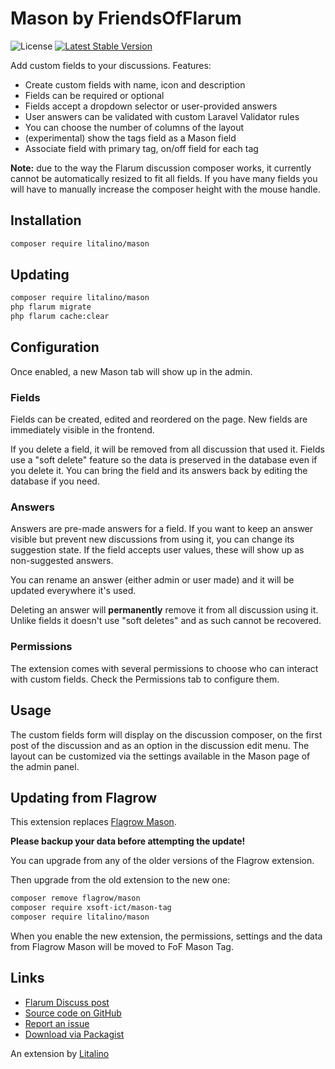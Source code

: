 # Mason by FriendsOfFlarum

![License](https://img.shields.io/badge/license-MIT-blue.svg) [![Latest Stable Version](https://img.shields.io/packagist/v/litalino/mason.svg)](https://packagist.org/packages/litalino/mason)

Add custom fields to your discussions. Features:

- Create custom fields with name, icon and description
- Fields can be required or optional
- Fields accept a dropdown selector or user-provided answers
- User answers can be validated with custom Laravel Validator rules
- You can choose the number of columns of the layout
- (experimental) show the tags field as a Mason field
- Associate field with primary tag, on/off field for each tag

**Note:** due to the way the Flarum discussion composer works, it currently cannot be automatically resized to fit all fields. If you have many fields you will have to manually increase the composer height with the mouse handle.

## Installation

```bash
composer require litalino/mason
```

## Updating

```bash
composer require litalino/mason
php flarum migrate
php flarum cache:clear
```

## Configuration

Once enabled, a new Mason tab will show up in the admin.

### Fields

Fields can be created, edited and reordered on the page.
New fields are immediately visible in the frontend.

If you delete a field, it will be removed from all discussion that used it.
Fields use a "soft delete" feature so the data is preserved in the database even if you delete it.
You can bring the field and its answers back by editing the database if you need.

### Answers

Answers are pre-made answers for a field.
If you want to keep an answer visible but prevent new discussions from using it, you can change its suggestion state.
If the field accepts user values, these will show up as non-suggested answers.

You can rename an answer (either admin or user made) and it will be updated everywhere it's used.

Deleting an answer will **permanently** remove it from all discussion using it.
Unlike fields it doesn't use "soft deletes" and as such cannot be recovered.

### Permissions

The extension comes with several permissions to choose who can interact with custom fields. Check the Permissions tab to configure them.

## Usage

The custom fields form will display on the discussion composer, on the first post of the discussion and as an option in the discussion edit menu.
The layout can be customized via the settings available in the Mason page of the admin panel.

## Updating from Flagrow

This extension replaces [Flagrow Mason](https://packagist.org/packages/flagrow/mason).

**Please backup your data before attempting the update!**

You can upgrade from any of the older versions of the Flagrow extension.

Then upgrade from the old extension to the new one:

```sh
composer remove flagrow/mason
composer require xsoft-ict/mason-tag
composer require litalino/mason
```

When you enable the new extension, the permissions, settings and the data from Flagrow Mason will be moved to FoF Mason Tag.

## Links

- [Flarum Discuss post](https://discuss.flarum.org/d/32715-mason-tag-extension)
- [Source code on GitHub](https://github.com/litalino/mason)
- [Report an issue](https://github.com/litalino/mason/issues)
- [Download via Packagist](https://packagist.org/packages/litalino/mason)

An extension by [Litalino](https://khatvongsong.vn)
